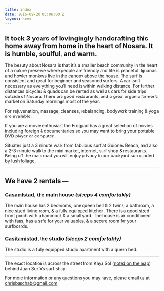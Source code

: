 ```yaml
---
title: index
date: 2016-09-20 05:06:00 Z
layout: home
---
```


## It took 3 years of lovingingly handcrafting this home away from home in the heart of Nosara. It is humble, soulful, and warm.

The beauty about Nosara is that it’s a smaller beach community in the heart of a nature preserve where people are friendly and life is peaceful. Iguanas and howler monkeys live in the canopy above the house. The surf is consistent and great for beginner and seasoned surfers. A car isn’t necessary as everything you’ll need is within walking distance. For further distances bicycles & quads can be rented as well as cars for side trips outside of Nosara. There are good restaurants, and a great organic farmer’s market on Saturday mornings most of the year.

For rejuvenation, massage, cleanses, rebalancing, bodywork training & yoga are available.

If you are a movie enthusiast the Frogpad has a great selection of movies including foreign & documentaries so you may want to bring your portable DVD player or computer.

Situated just a 3 minute walk from fabulous surf at Guiones Beach, and also a 2-3 minute walk to the mini market, internet, surf shop & restaurants. Being off the main road you will enjoy privacy in our backyard surrounded by lush foliage.

---

## We have 2 rentals —

### [Casamistad](/main-house), the main house *(sleeps 4 comfortably)*

The main house has 2 bedrooms, one queen bed & 2 twins; a bathroom, a nice sized living room, & a fully equipped kitchen. There is a good sized front porch with a hammock & a small yard. The house is air conditioned with fans, has a safe for your valuables, & a secure room for your surfboards.

### [Casitamistad](studio), the studio *(sleeps 2 comfortably)*

The studio is a fully equipped studio apartment with a queen bed.

---

The exact location is across the street from Kaya Sol (<a href="https://www.google.com/maps/place/Kaya+Sol+Surf+Hotel/@9.9489704,-85.6718352,17z/data=!4m5!3m4!1s0x0:0xde72ffbb972a0538!8m2!3d9.9486673!4d-85.6702153?hl=en" target="_blank">noted on the map</a>) behind Juan Surfo’s surf shop.

For more information or any questions you may have, please email us at [chrisbaschab@gmail.com](mailto:chrisbaschab@gmail.com).
